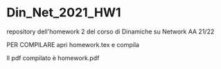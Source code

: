 # Din_Net_2021_HW1
repository dell'homework 2 del corso di Dinamiche su Network AA 21/22

PER COMPILARE 
apri homework.tex e compila 

Il pdf compilato è homework.pdf 

